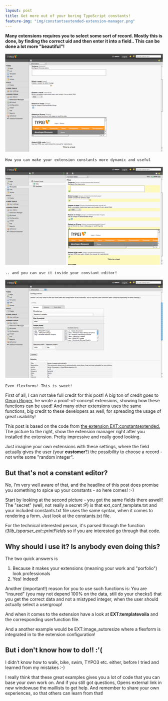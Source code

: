 ```yaml
---
layout: post
title: Get more out of your boring TypoScript constants!
feature-img: "img/constantsextended-extension-manager.png"
---
```


[constantsextended-extension-manager]: /img/constantsextended-extension-manager.png "How you can make your extension constants more dynamic and useful"
[constantsextended-constant-editor]: /img/constantsextended-constant-editor.png ".. and you can use it inside your constant editor!"
[imageautoresize-extension-manager]: /img/imageautoresize-extension-manager.png "Even flexforms! This is sweet!"

**Many extensions requires you to select some sort of record. Mostly this is done, by finding the correct uid and then enter it into a field.. This can be done a lot more "beautiful"!**

![How you can make your extension constants more dynamic and useful][constantsextended-extension-manager]

	How you can make your extension constants more dynamic and useful

![.. and you can use it inside your constant editor!][constantsextended-constant-editor]

	.. and you can use it inside your constant editor!

![Even flexforms! This is sweet!][imageautoresize-extension-manager]

	Even flexforms! This is sweet!

First of all, I can not take full credit for this post! A big ton of credit goes to [Georg Ringer](http://www.just2b.com), he wrote a proof-of-concept extensions, showing how these functions can be used! And many other extensions uses the same functions, big credit to these developers as well, for spreading the usage of great usability!

This post is based on the code from [the extension EXT:constantsextended.](http://typo3.org/extensions/repository/view/constantsextended) The picture to the right, show the extension manager right after you installed the extension. Pretty impressive and really good looking.

Just imagine your own extensions with these settings, where the field actually gives the user (your **customer**?) the possibility to choose a record - not write some "random integer".



## But that's not a constant editor?

No, I'm very well aware of that, and the headline of this post does promise you something to spice up your constants - so here comes! :-)

Start by looking at the second picture - you got the same fields there aswell! The "secret" (well, not really a secret :P) is that ext_conf_template.txt and your included constants.txt file uses the same syntax, when it comes to rendering a form. Just look at the constants.txt file.

For the technical interested person, it's parsed through the function _t3lib_tsparser_ext::printFields_ so if you are interested go through that code.

## Why should i use it? Is anybody even doing this?

The two quick answers is

1.	Because it makes your extensions (meaning your work and "porfolio") look professionals
2.	Yes! Indeed!

Another (important!) reason for you to use such functions is: You are "insured" (you may not depend 100% on the data, still do your checks!) that you get the correct data and not a mistyped integer, when the user should actually select a usergroup!

And when it comes to the extension have a look at **EXT:templatevoila** and the corresponding userfunction file.

And a another example would be EXT:image_autoresize where a flexform is integrated in to the extension configuration!

## But i don't know how to do!! :'(

I didn't know how to walk, bike, swim, TYPO3 etc. either, before I tried and learned from my mistakes :-)

I really think that these great examples gives you a lot of code that you can base your own work on. And if you still got questions, Opens external link in new windowuse the maillists to get help. And remember to share your own experiences, so that others can learn from that!

